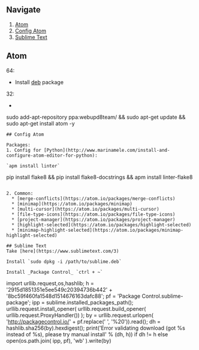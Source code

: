 ## Navigate
1. [Atom](#atom)
2. [Config Atom](#config-atom)
3. [Sublime Text](#sublime-text)

## Atom

64:
  * Install [deb](https://atom.io/download/deb) package

32:
  * ```
  sudo add-apt-repository ppa:webupd8team/ &&
  sudo apt-get update &&
  sudo apt-get install atom -y
  ```
## Config Atom

Packages:
1. Config for [Python](http://www.marinamele.com/install-and-configure-atom-editor-for-python):

`apm install linter`

```
pip install flake8 &&
pip install flake8-docstrings &&
apm install linter-flake8
```

2. Common:
  * [merge-conflicts](https://atom.io/packages/merge-conflicts)
  * [minimap](https://atom.io/packages/minimap)
  * [multi-cursor](https://atom.io/packages/multi-cursor)
  * [file-type-icons](https://atom.io/packages/file-type-icons)
  * [project-manager](https://atom.io/packages/project-manager)
  * [highlight-selected](https://atom.io/packages/highlight-selected)
  * [minimap-highlight-selected](https://atom.io/packages/minimap-highlight-selected)

## Sublime Text
Take [here](https://www.sublimetext.com/3)

Install `sudo dpkg -i /path/to/sublime.deb`

Install _Package Control_ `ctrl + ~`

```
import urllib.request,os,hashlib; h = '2915d1851351e5ee549c20394736b442' + '8bc59f460fa1548d1514676163dafc88'; pf = 'Package Control.sublime-package'; ipp = sublime.installed_packages_path(); urllib.request.install_opener( urllib.request.build_opener( urllib.request.ProxyHandler()) ); by = urllib.request.urlopen( 'http://packagecontrol.io/' + pf.replace(' ', '%20')).read(); dh = hashlib.sha256(by).hexdigest(); print('Error validating download (got %s instead of %s), please try manual install' % (dh, h)) if dh != h else open(os.path.join( ipp, pf), 'wb' ).write(by)
```